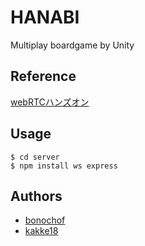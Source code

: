 HANABI
===

Multiplay boardgame by Unity

## Reference
[webRTCハンズオン](https://github.com/yusuke84/webrtc-handson-2016)

## Usage
```
$ cd server
$ npm install ws express
```

## Authors
* [bonochof](https://github.com/bonochof)
* [kakke18](https://github.com/kakke18)
